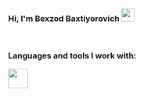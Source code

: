 ### Hi, I'm Bexzod Baxtiyorovich <img src="https://media.giphy.com/media/hvRJCLFzcasrR4ia7z/giphy.gif" width='27px'></img>
<br/>

### Languages and tools I work with:

<code><img src="https://pngimage.net/wp-content/uploads/2018/06/html5-icon-png-7.png" width="40px"></img></code>
